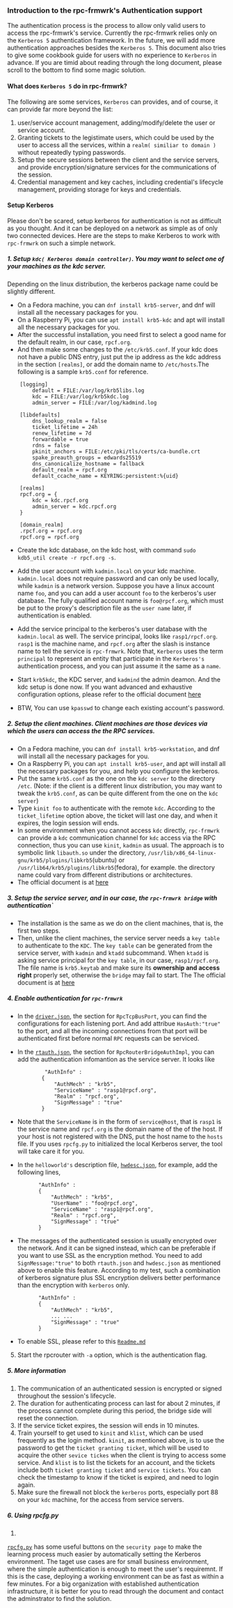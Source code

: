 ### Introduction to the rpc-frmwrk's Authentication support
The authentication process is the process to allow only valid users to access the rpc-frmwrk's service.
Currently the rpc-frmwrk relies only on the `Kerberos 5` authentication framework. In the future, 
we will add more authentication approaches besides the `Kerberos 5`. This document also tries to give some
cookbook guide for users with no experience to `Kerberos` in advance. If you are timid about reading through
the long document, please scroll to the bottom to find some magic solution.

#### What does `Kerberos 5` do in rpc-frmwrk?
The following are some services, `Kerberos` can provides, and of course, it can provide far more
beyond the list:
 1. user/service account management, adding/modify/delete the user or service account.
 2. Granting tickets to the legistimate users, which could be used by the user to access all the
    services, within a `realm( similiar to domain )` without repeatedly typing passwords.
 3. Setup the secure sessions between the client and the service servers, and provide
    encryption/signature services for the communications of the session.
 4. Credential management and key caches, including credential's lifecycle management,
    providing storage for keys and credentials.

#### Setup Kerberos
Please don't be scared, setup kerberos for authentication is not as difficult as you thought. And it can
be deployed on a network as simple as of only two connected devices. Here are the steps to make Kerberos
to work with `rpc-frmwrk` on such a simple network.
##### 1. Setup `kdc( Kerberos domain controller)`. You may want to select one of your machines as the kdc server.
  Depending on the linux distribution, the kerberos package name could be slightly different.
  * On a Fedora machine, you can `dnf install krb5-server`, and dnf will install all the necessary packages for you.
  * On a Raspberry Pi, you can use `apt install krb5-kdc` and apt will install all the necessary packages for you.
  * After the successful installation, you need first to select a good name for the default realm, in our case, 
  `rpcf.org`.
  * And then make some changes to the `/etc/krb5.conf`. If your kdc does not have a public DNS entry, just put the ip
  address as the kdc address in the section `[realms]`, or add the domain name to `/etc/hosts`.The following is a sample
  `krb5.conf` for reference.  

```
    [logging]
        default = FILE:/var/log/krb5libs.log
        kdc = FILE:/var/log/krb5kdc.log
        admin_server = FILE:/var/log/kadmind.log

    [libdefaults]
        dns_lookup_realm = false
        ticket_lifetime = 24h
        renew_lifetime = 7d
        forwardable = true
        rdns = false
        pkinit_anchors = FILE:/etc/pki/tls/certs/ca-bundle.crt
        spake_preauth_groups = edwards25519
        dns_canonicalize_hostname = fallback
        default_realm = rpcf.org
        default_ccache_name = KEYRING:persistent:%{uid}

    [realms]
    rpcf.org = {
        kdc = kdc.rpcf.org
        admin_server = kdc.rpcf.org
    }

    [domain_realm]
    .rpcf.org = rpcf.org
    rpcf.org = rpcf.org
```
  * Create the kdc database, on the kdc host, with command `sudo kdb5_util create -r rpcf.org -s`.
  * Add the user account with `kadmin.local` on your kdc machine. `kadmin.local` does not require password and
  can only be used locally, while `kadmin` is a network version. Suppose you have a linux account name `foo`, and you can add a
  user account `foo` to the kerberos's user database. The fully qualified account name is `foo@rpcf.org`, which must be put
  to the proxy's description file as the `user name` later, if authentication is enabled.
  
 * Add the service principal to the kerberos's user database with the `kadmin.local` as well. The service principal, looks like
  `rasp1/rpcf.org`. `rasp1` is the machine name, and `rpcf.org` after the slash is instance name to tell the service is
  `rpc-frmwrk`. Note that, `Kerberos` uses the term `principal` to represent an entity that participate in the `Kerberos's`
  authentication process, and you can just assume it the same as a `name`.
  
  * Start `krb5kdc`, the KDC server, and `kadmind` the admin deamon. And the kdc setup is done now. If you want advanced
  and exhaustive configuration options, please refer to the official document [here](https://web.mit.edu/kerberos/krb5-devel/doc/admin/install_kdc.html#install-and-configure-the-master-kdc)
  
  * BTW, You can use `kpasswd` to change each existing account's password.
  
##### 2. Setup the client machines. Client machines are those devices via which the users can access the the RPC services.
  * On a Fedora machine, you can `dnf install krb5-workstation`, and dnf will install all the necessary packages for you.
  * On a Raspberry Pi, you can `apt install krb5-user`, and apt will install all the necessary packages for you,
      and help you configure the kerberos.
  * Put the same `krb5.conf` as the one on the `kdc server` to the directory `/etc`. (Note: if the client is a different linux distribution, you may want to tweak the `krb5.conf`, as can be quite different from the one on the `kdc server`)
  * Type `kinit foo` to authenticate with the remote `kdc`. According to the `ticket_lifetime` option above, the ticket will
  last one day, and when it expires, the login session will ends.
  * In some environment when you cannot access `kdc` directly, `rpc-frmwrk` can provide a `kdc` communication channel for `kdc` 
  access via the RPC connection, thus you can use `kinit`, `kadmin` as usual. The approach is to symbolic link `libauth.so`
  under the directory, `/usr/lib/x86_64-linux-gnu/krb5/plugins/libkrb5`(ubuntu) or `/usr/lib64/krb5/plugins/libkrb5`(fedora), for example. the directory name could vary from different distributions or architectures.
  * The official document is at [here](https://web.mit.edu/kerberos/krb5-devel/doc/admin/install_clients.html)
  
##### 3. Setup the service server, and in our case, the `rpc-frmwrk bridge` with authentication`
  * The installation is the same as we do on the client machines, that is, the first two steps.
  * Then, unlike the client machines, the service server needs a `key table` to authenticate to the `KDC`. The `key table`
  can be generated from the service server, with `kadmin` and `ktadd` subcommand. When `ktadd` is asking service principal for the `key table`,
  in our case, `rasp1/rpcf.org`. The file name is `krb5.keytab` and make sure its **ownership and access right** properly set, otherwise the `bridge` may fail to start. The The official document is at [here](https://web.mit.edu/kerberos/krb5-devel/doc/admin/install_appl_srv.html)

##### 4. Enable authentication for `rpc-frmwrk`
  * In the [`driver.json`](https://github.com/zhiming99/rpc-frmwrk/blob/master/ipc/driver.json), the section for `RpcTcpBusPort`,
  you can find the configurations for each listening port. And add attribue `HasAuth:"true"` to the port, and all the incoming connections from
  that port will be authenticated first before normal `RPC` requests can be serviced.
  
  * In the [`rtauth.json`](https://github.com/zhiming99/rpc-frmwrk/blob/master/test/router/rtauth.json), the section for
  `RpcRouterBridgeAuthImpl`, you can add the authentication infomantion as the service server. It looks like 
 ```
             "AuthInfo" :
            {
                "AuthMech" : "krb5",
                "ServiceName" : "rasp1@rpcf.org",
                "Realm" : "rpcf.org",
                "SignMessage" : "true"
            }
 ```
  * Note that the `ServiceName` is in the form of `service@host`, that is `rasp1` is the service name and `rpcf.org` is the domain name of the of the host. If your host is not registered with the DNS, put the host name to the `hosts` file. If you uses `rpcfg.py` to initialized the local Kerberos server, the tool will take care it for you.

  * In the `helloworld's` description file, [`hwdesc.json`](https://github.com/zhiming99/rpc-frmwrk/blob/master/test/helloworld/hwdesc.json),
  for example, add the following lines,
  ```
            "AuthInfo" :
            {
                "AuthMech" : "krb5",
                "UserName" : "foo@rpcf.org",
                "ServiceName" : "rasp1@rpcf.org",
                "Realm" : "rpcf.org",
                "SignMessage" : "true"
            }
  ```
  * The messages of the authenticated session is usually encrypted over the network. And it can be signed instead, which can be preferable if you want to use SSL as the encryption method. You need to add `SignMessage:"true"` to both `rtauth.json` and `hwdesc.json` as mentioned above to enable this feature. According to my test, such a combination of kerberos signature plus SSL encryption delivers better performance than the encryption with `kerberos` only.
  ```
            "AuthInfo" :
            {
                "AuthMech" : "krb5",
                ... ...
                "SignMessage" : "true"
            }
  ```
  * To enable SSL, please refer to this [`Readme.md`](https://github.com/zhiming99/rpc-frmwrk/blob/master/rpc/sslport/Readme.md)
  
5. Start the rpcrouter with `-a` option, which is the authentication flag.

##### 5. More information
1. The communication of an authenticated session is encrypted or signed throughout the session's lifecycle.
2. The duration for authenticating process can last for about 2 minutes, if the process cannot complete during this period, the bridge side will reset the connection.
3. If the service ticket expires, the session will ends in 10 minutes.
4. Train yourself to get used to `kinit` and `klist`, which can be used frequently as the login method. `kinit`, as mentioned above, is to use the password to get the `ticket granting ticket`, which will be used to acquire the other `sevice tickes` when the client is trying to access some service. And `klist` is to list the tickets for an account, and the tickets include both `ticket granting ticket` and `service tickets`. You can check the timestamp to know if the ticket is expired, and need to login again.
5. Make sure the firewall not block the `kerberos` ports, especially port 88 on your `kdc` machine, for the access from service servers.
##### 6. Using rpcfg.py 
1.
[`rpcfg.py`](https://github.com/zhiming99/rpc-frmwrk/tree/master/tools#rpc-router-config-tool) has some useful buttons on the `security page` to make the learning process much easier by automatically setting the Kerberos environment. The taget use cases are for small business environment, where the simple authentication is enough to meet the user's requiremnt. If this is the case, deploying a working environment can be as fast as within a few minutes. For a big organization with established authentication infrastructure, it is better for you to read through the document and contact the adminstrator to find the solution.


